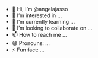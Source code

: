 - 👋 Hi, I’m @angelajasso
- 👀 I’m interested in ...
- 🌱 I’m currently learning ...
- 💞️ I’m looking to collaborate on ...
- 📫 How to reach me ...
- 😄 Pronouns: ...
- ⚡ Fun fact: ...

<!---
angelajasso/angelajasso is a ✨ special ✨ repository because its `README.md` (this file) appears on your GitHub profile.
You can click the Preview link to take a look at your changes.
--->
